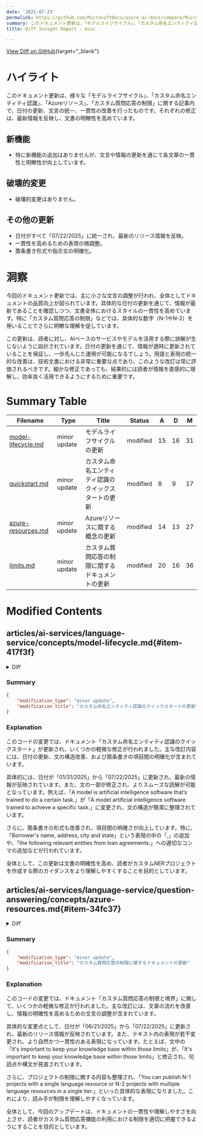 ```yaml
---
date: '2025-07-23'
permalink: https://github.com/MicrosoftDocs/azure-ai-docs/compare/MicrosoftDocs:8cabf74...MicrosoftDocs:e9c44be
summary: このドキュメント更新は、「モデルライフサイクル」、「カスタム命名エンティティ認識」、「Azureリソース」、「カスタム質問応答の制限」に関する記事の文言を統一し、一貫性を高めることを目的としています。具体的な変更として、すべての日付を「07/22/2025」に統一し、一般的な表現を調整することで文書の品質を向上させました。新機能は追加されていませんが、情報の更新を通じて明瞭さが増しています。破壊的な変更はなく、これにより読者が情報をより直感的に理解しやすくなっています。
title: Diff Insight Report - misc

---
```


[View Diff on GitHub](https://github.com/MicrosoftDocs/azure-ai-docs/compare/MicrosoftDocs:8cabf74...MicrosoftDocs:e9c44be){target="_blank"}


# ハイライト
このドキュメント更新は、様々な「モデルライフサイクル」、「カスタム命名エンティティ認識」、「Azureリソース」、「カスタム質問応答の制限」に関する記事内で、日付の更新、文言の統一、一貫性の改善を行ったものです。それぞれの修正は、最新情報を反映し、文書の明瞭性を高めています。

## 新機能
- 特に新機能の追加はありませんが、文言や情報の更新を通じて各文章の一貫性と明瞭性が向上しています。

## 破壊的変更
- 破壊的変更はありません。

## その他の更新
- 日付がすべて「07/22/2025」に統一され、最新のリリース情報を反映。
- 一貫性を高めるための表現の微調整。
- 箇条書き形式や指示文の明確化。

# 洞察
今回のドキュメント更新では、主に小さな文言の調整が行われ、全体としてドキュメントの品質向上が図られています。具体的な日付の更新を通じて、情報が最新であることを確認しつつ、文書全体におけるスタイルの一貫性を高めています。特に「カスタム質問応答の制限」などでは、具体的な数字（N-1やN-2）を用いることでさらに明瞭な理解を促しています。

この更新は、読者に対し、AIベースのサービスやモデルを活用する際に誤解が生じないように設計されています。日付の更新を通じて、情報が適時に更新されていることを保証し、一歩先んじた運用が可能になるでしょう。用語と表現の統一的な改善は、技術文書における非常に重要な点であり、このような改訂は常に評価されるべきです。細かな修正であっても、結果的には読者が情報を直感的に理解し、効率良く活用できるようにするために重要です。

# Summary Table
|  Filename  | Type |    Title    | Status | A  | D  | M  |
|------------|------|-------------|--------|----|----|----|
| [model-lifecycle.md](#item-417f3f) | minor update | モデルライフサイクルの更新 | modified | 15 | 16 | 31 | 
| [quickstart.md](#item-abe5b8) | minor update | カスタム命名エンティティ認識のクイックスタートの更新 | modified | 8 | 9 | 17 | 
| [azure-resources.md](#item-34fc37) | minor update | Azureリソースに関する概念の更新 | modified | 14 | 13 | 27 | 
| [limits.md](#item-50708f) | minor update | カスタム質問応答の制限に関するドキュメントの更新 | modified | 20 | 16 | 36 | 


# Modified Contents
## articles/ai-services/language-service/concepts/model-lifecycle.md{#item-417f3f}

<details>
<summary>Diff</summary>
````diff
@@ -6,34 +6,34 @@ author: laujan
 manager: nitinme
 ms.service: azure-ai-language
 ms.topic: conceptual
-ms.date: 01/31/2025
+ms.date: 07/22/2025
 ms.author: lajanuar
 ---
 
 # Model lifecycle
 
-Language service features utilize AI models. We update the language service with new model versions to improve accuracy, support, and quality. As models become older, they are retired. Use this article for information on that process, and what you can expect for your applications.
+Language service features utilize AI models. We update the language service with new model versions to improve accuracy, support, and quality. As models become older, they're retired. Use this article for information on that process, and what you can expect for your applications.
 
 ## Prebuilt features
 
-Our standard (not customized) language service features are built on AI models that we call pre-trained or prebuilt models.
+Our standard (not customized) language service features are built on AI models that we call pretrained or prebuilt models.
 
 We regularly update the language service with new model versions to improve model accuracy, support, and quality.
 
-By default, all API requests will use the latest Generally Available (GA) model.
+By default, all API requests use the latest Generally Available (GA) model.
 
 #### Choose the model-version used on your data
 
-We recommend using the `latest` model version to utilize the latest and highest quality models. As our models improve, it’s possible that some of your model results may change. Model versions may be deprecated, so we no longer accept specified GA model versions in your implementation. 
+We recommend using the `latest` model version to utilize the latest and highest quality models. As our models improve, it's possible that some of your model results may change. Model versions may be deprecated, so we no longer accept specified GA model versions in your implementation. 
 
-Preview models used for preview features do not maintain a minimum retirement period and may be deprecated at any time.
+Preview models used for preview features don't maintain a minimum retirement period and may be deprecated at any time.
 
-By default, API and SDK requests will use the latest Generally Available model. To use a model in preview, you can use an optional parameter `modelVersion` to select the preview version of the model to be used (not recommended for GA models).
+By default, API and SDK requests use the latest Generally Available model. To use a model in preview, you can use an optional parameter `modelVersion` to select the preview version of the model to be used (not recommended for GA models).
 
 > [!NOTE]
-> If you are using a model version that is not listed in the table, then it was subjected to the expiration policy.
+> If you're using a model version that isn't listed in the table, then it was subjected to the expiration policy.
 
-Use the table below to find which model versions are supported by each feature:
+Use the following table to find which model versions support each feature:
 
 | Feature                                             | Supported generally available (GA) version     | Latest supported preview versions           |
 |-----------------------------------------------------|------------------------------------------------|---------------------------------------------|
@@ -55,7 +55,7 @@ Use the table below to find which model versions are supported by each feature:
 
 For custom features, there are two key parts of the AI implementation: training and deployment. New configurations are released regularly with regular AI improvements, so older and less accurate configurations are retired. 
 
-Use the table below to find which model versions are supported by each feature:
+Use the following table to find which model versions support each feature:
 
 | Feature                                     | Supported Training Config Versions         | Training Config Expiration         | Deployment Expiration  |
 |---------------------------------------------|--------------------------------------------|------------------------------------|------------------------|
@@ -66,24 +66,23 @@ Use the table below to find which model versions are supported by each feature:
 
 ** *For latest training configuration versions, the posted expiration dates are subject to availability of a newer model version. If no newer model versions are available, the expiration date may be extended.*
 
-Training configurations are typically available for **six months** after its release. If you've assigned a trained configuration to a deployment, this deployment expires after **twelve months** from the training config expiration. If your models are about to expire, you can retrain and redeploy your models with the latest training configuration version. 
+Training configurations are typically available for **six months** after its release. If you assigned a trained configuration to a deployment, this deployment expires after **twelve months** from the training config expiration. If your models are about to expire, you can retrain and redeploy your models with the latest training configuration version. 
 
 > [!TIP]
-> It's recommended to use the latest supported configuration version.
+> We recommend that you use the latest supported configuration version.
 
 After the **training config expiration** date, you'll have to use another supported training configuration version to submit any training or deployment jobs. After the **deployment expiration** date, your deployed model will be unavailable to be used for prediction.
 
 After training config version expires, API calls will return an error when called or used if called with an expired configuration version. By default, training requests use the latest available training configuration version. To change the configuration version, use the `trainingConfigVersion` parameter when submitting a training job and assign the version you want.
 
 
-
 ## API versions
 
-When you're making API calls to the following features, you need to specify the `API-VERISON` you want to use to complete your request. It's recommended to use the latest available API versions.
+When you're making API calls to the following features, you need to specify the `API-VERISON` you want to use to complete your request. We recommend that you use the latest available API version.
 
-If you're using [Language Studio](https://aka.ms/languageStudio) for your projects, you'll use the latest API version available. Other API versions are only available through the REST APIs and client libraries.
+If you're using [Language Studio](https://aka.ms/languageStudio) for your projects, you use the latest API version available. Other API versions are only available through the REST APIs and client libraries.
 
-Use the following table to find which API versions are supported by each feature:
+Use the following table to find which API versions support each feature:
 
 |Feature                               |Supported versions                                                                   |Latest Generally Available version                           |Latest preview version|
 |--------------------------------------|-------------------------------------------------------------------------------------|----------------------------------|----------------------|
````
</details>

### Summary

```json
{
    "modification_type": "minor update",
    "modification_title": "モデルライフサイクルの更新"
}
```

### Explanation
このコードの変更では、ドキュメント「モデルライフサイクル」の内容が更新されました。具体的には、日付の修正、文言の軽微な変更、そして用語の統一が行われました。これにより、最新の情報を文書に反映させ、明確さと一貫性を向上させています。

変更点の一つとして、日付が「01/31/2025」から「07/22/2025」に更新されています Furthermore, 文中の「pre-trained」の表現が「pretrained」に統一されるなど、用語の一貫性が図られました。運用に関連するAPIやモデルの使用に関しても、利用を推奨するための文が「it's recommended that you use the latest supported configuration version」に変更され、より明確な指示が提供されています。

全体的に、この更新は文の流れと情報の明確性を高め、読者がモデルやAPIのバージョン管理に関する情報を理解しやすくすることを目的としています。

## articles/ai-services/language-service/custom-named-entity-recognition/quickstart.md{#item-abe5b8}

<details>
<summary>Diff</summary>
````diff
@@ -6,20 +6,21 @@ author: laujan
 manager: nitinme
 ms.service: azure-ai-language
 ms.topic: quickstart
-ms.date: 01/31/2025
+ms.date: 07/22/2025
 ms.author: lajanuar
 ms.custom: language-service-custom-ner, mode-other
 zone_pivot_groups: usage-custom-language-features
 ---
 
 # Quickstart: Custom named entity recognition
 
-Use this article to get started with creating a custom NER project where you can train custom models for custom entity recognition. A model is artificial intelligence software that's trained to do a certain task. For this system, the models extract named entities and are trained by learning from tagged data.
+Use this article to get started with creating a custom NER project where you can train custom models for custom entity recognition. A model artificial intelligence software trained to achieve a specific task. For this system, the models extract named entities and are trained by learning from tagged data.
+
+In this article, we use Language Studio to demonstrate key concepts of custom Named Entity Recognition (NER). As an example, let's build a custom NER model to extract the following relevant entities from loan agreements:
 
-In this article, we use Language Studio to demonstrate key concepts of custom Named Entity Recognition (NER). As an example we’ll build a custom NER model to extract relevant entities from loan agreements, such as the:
 * Date of the agreement
-* Borrower's name, address, city and state  
-* Lender's name, address, city and state  
+* Borrower's name, address, city, and state
+* Lender's name, address, city, and state
 * Loan and interest amounts
 
 ::: zone pivot="language-studio"
@@ -36,11 +37,9 @@ In this article, we use Language Studio to demonstrate key concepts of custom Na
 
 ## Next steps
 
-After you've created entity extraction model, you can:
-
-* [Use the runtime API to extract entities](how-to/call-api.md)
+After you create your entity extraction model, you can [use the runtime API to extract entities](how-to/call-api.md).
 
-When you start to create your own custom NER projects, use the how-to articles to learn more about tagging, training and consuming your model in greater detail:
+As you create your own custom NER projects, use our how-to articles to learn more about tagging, training, and consuming your model in greater detail:
 
 * [Data selection and schema design](how-to/design-schema.md)
 * [Tag data](how-to/tag-data.md)
````
</details>

### Summary

```json
{
    "modification_type": "minor update",
    "modification_title": "カスタム命名エンティティ認識のクイックスタートの更新"
}
```

### Explanation
このコードの変更では、ドキュメント「カスタム命名エンティティ認識のクイックスタート」が更新され、いくつかの軽微な修正が行われました。主な改訂内容には、日付の更新、文の構造改善、および箇条書きの項目間の明確化が含まれています。

具体的には、日付が「01/31/2025」から「07/22/2025」に更新され、最新の情報が反映されています。また、文の一部が修正され、よりスムーズな読解が可能となっています。例えば、「A model is artificial intelligence software that’s trained to do a certain task.」が「A model artificial intelligence software trained to achieve a specific task.」に変更され、文の構造が簡潔に整理されています。

さらに、箇条書きの形式も改善され、項目間の明確さが向上しています。特に、「Borrower's name, address, city and state」という表現の中の「,」の追加や、「the following relevant entities from loan agreements:」への適切なコンマの追加などが行われています。

全体として、この更新は文書の明確性を高め、読者がカスタムNERプロジェクトを作成する際のガイダンスをより理解しやすくすることを目的としています。

## articles/ai-services/language-service/question-answering/concepts/azure-resources.md{#item-34fc37}

<details>
<summary>Diff</summary>
````diff
@@ -1,24 +1,24 @@
 ---
 title: Azure resources - custom question answering
-description: Question answering uses several Azure sources, each with a different purpose. Understanding how they are used individually allows you to plan for and select the correct pricing tier or know when to change your pricing tier. Understanding how they are used in combination allows you to find and fix problems when they occur.
+description: Question answering uses several Azure sources, each with a different purpose. Understanding how they're used individually allows you to plan for and select the correct pricing tier or know when to change your pricing tier. Understanding how they're used in combination allows you to find and fix problems when they occur.
 ms.service: azure-ai-language
 ms.topic: conceptual
 author: laujan
 ms.author: lajanuar
-ms.date: 06/30/2025
+ms.date: 07/22/2025
 ms.custom: language-service-question-answering
 ---
 
 # Azure resources for custom question answering
 
-Custom question answering uses several Azure sources, each with a different purpose. Understanding how they are used individually allows you to plan for and select the correct pricing tier or know when to change your pricing tier. Understanding how resources are used _in combination_ allows you to find and fix problems when they occur.
+Custom question answering uses several Azure sources, each with a different purpose. Understanding how they're used individually allows you to plan for and select the correct pricing tier or know when to change your pricing tier. Understanding how resources are used _in combination_ allows you to find and fix problems when they occur.
 
 ## Resource planning
 
 > [!TIP]
 > "Knowledge base" and "project" are equivalent terms in custom question answering and can be used interchangeably.
 
-When you first develop a project, in the prototype phase, it is common to have a single resource for both testing and production.
+When you first develop a project, in the prototype phase, it's common to have a single resource for both testing and production.
 
 When you move into the development phase of the project, you should consider:
 
@@ -34,14 +34,15 @@ Typically there are three parameters you need to consider:
 
     * The throughput for custom question answering is currently capped at 10 text records per second for both management APIs and prediction APIs.
 
-    * This should also influence your **Azure AI Search** selection, see more details [here](/azure/search/search-sku-tier). Additionally, you might need to adjust Azure AI Search [capacity](/azure/search/search-capacity-planning) with replicas.
+    * The throughput cap should also influence your **Azure AI Search** selection. For more information, *see* [Azure AI Search](/azure/search/search-sku-tier). Additionally, you might need to adjust Azure AI Search [capacity](/azure/search/search-capacity-planning) with replicas.
 
 * **Size and the number of projects**: Choose the appropriate [Azure search SKU](https://azure.microsoft.com/pricing/details/search/) for your scenario. Typically, you decide the number of projects you need based on number of different subject domains. One subject domain (for a single language) should be in one project.
 
     With custom question answering, you have a choice to set up your language resource in a single language or multiple languages. You can make this selection when you create your first project in the [Language Studio](https://language.azure.com/).
 
     > [!IMPORTANT]
-    > You can publish N-1 projects of a single language or N/2 projects of different languages in a particular tier, where N is the maximum indexes allowed in the tier. Also check the maximum size and the number of documents allowed per tier.
+    > You can publish N-1 projects  with a single language resource or N-2 projects with multiple language resources in a single tier. The `N` notation is the maximum indexes allowed in the tier.
+    > Also, check the maximum size and the number of documents allowed per tier.
 
     For example, if your tier has 15 allowed indexes, you can publish 14 projects of the same language (one index per published project). The 15th index is used for all the projects for authoring and testing. If you choose to have projects in different languages, then you can only publish seven projects.
 
@@ -51,9 +52,9 @@ The following table gives you some high-level guidelines.
 
 |                            |Azure AI Search | Limitations                      |
 | -------------------------- |------------ | -------------------------------- |
-| **Experimentation**        |Free Tier    | Publish Up to 2 KBs, 50 MB size  |
-| **Dev/Test Environment**   |Basic        | Publish Up to 14 KBs, 2 GB size    |
-| **Production Environment** |Standard     | Publish Up to 49 KBs, 25 GB size |
+| **Experimentation**        |Free Tier    | Publish Up to 2-KBs, 50-MB size  |
+| **Dev/Test Environment**   |Basic        | Publish Up to 14-KBs, 2-GB size    |
+| **Production Environment** |Standard     | Publish Up to 49-KBs, 25-GB size |
 
 ## Recommended settings
 
@@ -63,14 +64,14 @@ The throughput for custom question answering is currently capped at 10 text reco
 
 ## Keys in custom question answering
 
-Your custom question answering feature deals with two kinds of keys: **authoring keys** and **Azure AI Search keys** used to access the service in the customer’s subscription.
+Your custom question answering feature deals with two kinds of keys: **authoring keys** and **Azure AI Search keys** used to access the service in the customer's subscription.
 
 Use these keys when making requests to the service through APIs.
 
 |Name|Location|Purpose|
 |--|--|--|
 |Authoring/Subscription key|[Azure portal](https://azure.microsoft.com/free/cognitive-services/)|These keys are used to access the Language service APIs). These APIs let you edit the questions and answers in your project, and publish your project. These keys are created when you create a new resource.<br><br>Find these keys on the **Azure AI services** resource on the **Keys and Endpoint** page.|
-|Azure AI Search Admin Key|[Azure portal](/azure/search/search-security-api-keys)|These keys are used to communicate with the Azure AI Search service deployed in the user’s Azure subscription. When you associate an Azure AI Search resource with the custom question answering feature, the admin key is automatically passed to custom question answering. <br><br>You can find these keys on the **Azure AI Search** resource on the **Keys** page.|
+|Azure AI Search Admin Key|[Azure portal](/azure/search/search-security-api-keys)|These keys are used to communicate with the Azure AI Search service deployed in the user's Azure subscription. When you associate an Azure AI Search resource with the custom question answering feature, the admin key is automatically passed to custom question answering. <br><br>You can find these keys on the **Azure AI Search** resource on the **Keys** page.|
 
 ### Find authoring keys in the Azure portal
 
@@ -94,12 +95,12 @@ In custom question answering, both the management and the prediction services ar
 
 Each Azure resource created with custom question answering feature has a specific purpose:
 
-* Language resource (Also referred to as a Text Analytics resource depending on the context of where you are evaluating the resource.)
+* Language resource (Also referred to as a Text Analytics resource depending on the context of where you're evaluating the resource.)
 * Azure AI Search resource
 
 ### Language resource
 
-The language resource with custom question answering feature provides access to the authoring and publishing APIs, hosts the ranking runtime as well as provides telemetry.
+The language resource with custom question answering feature provides access to the authoring and publishing APIs, hosts the ranking runtime and provides telemetry.
 
 ### Azure AI Search resource
 
````
</details>

### Summary

```json
{
    "modification_type": "minor update",
    "modification_title": "Azureリソースに関する概念の更新"
}
```

### Explanation
このコードの変更では、ドキュメント「Azureリソース - カスタム質問応答」の内容が更新されました。主な改訂により、いくつかの文の構造が改善され、情報の明確性が向上しています。

具体的には、日付が「06/30/2025」から「07/22/2025」に更新されました。また、文の表現が微調整され、特に一貫性が高められています。例えば、「they are used individually」から「they're used individually」に変更され、言い回しがより自然になっています。同様に、「when they occur」が「when they occur」と変更されるなど、文章の流れが一貫しています。

さらに、リソースの選定や制限に関する説明もより明確になっています。「The throughput cap should also influence your Azure AI Search selection.」のように指示が整理され、読者がより正確に理解できるようになっています。

全体として、この更新は文書の明確性と一貫性を向上させ、読者がカスタム質問応答に関連するAzureリソースをより容易に理解できるようにすることを目的としています。

## articles/ai-services/language-service/question-answering/concepts/limits.md{#item-50708f}

<details>
<summary>Diff</summary>
````diff
@@ -1,16 +1,16 @@
 ---
 title: Limits and boundaries - custom question answering
-description: Custom question answering has meta-limits for parts of the knowledge base and service. It is important to keep your knowledge base within those limits in order to test and publish.
+description: Custom question answering has meta-limits for parts of the knowledge base and service. It's important to keep your knowledge base within those limits in order to test and publish.
 ms.service: azure-ai-language
 author: laujan
 ms.author: lajanuar
 ms.topic: conceptual
-ms.date: 06/21/2025
+ms.date: 07/22/2025
 ---
 
 # Project limits and boundaries
 
-Custom question answering limits provided below are a combination of the [Azure AI Search pricing tier limits](/azure/search/search-limits-quotas-capacity) and custom question answering limits. Both sets of limits affect how many projects you can create per resource and how large each project can grow.
+The following custom question answering limits are a combination of the [Azure AI Search pricing tier limits](/azure/search/search-limits-quotas-capacity) and custom question answering limits. Both sets of limits affect how many projects you can create per resource and how large each project can grow.
 
 ## Projects
 
@@ -21,7 +21,8 @@ Choose the appropriate [Azure search SKU](https://azure.microsoft.com/pricing/de
 With custom question answering, you have a choice to set up your language resource in a single language or multiple languages. You can make this selection when you create your first project in the [Language Studio](https://language.azure.com/).
 
   > [!IMPORTANT]
-  > You can publish N-1 projects of a single language or N/2 projects of different languages in a particular tier, where N is the maximum indexes allowed in the tier. Also check the maximum size and the number of documents allowed per tier.
+  > You can publish N-1 projects with a single language resource or N-2 projects with multiple language resources in a single tier. The `N` notation is the maximum indexes allowed in the tier.
+  > Also check the maximum size and the number of documents allowed per tier.
 
 For example, if your tier has 15 allowed indexes, you can publish 14 projects of the same language (one index per published project). The 15th index is used for all the projects for authoring and testing. If you choose to have projects in different languages, then you can only publish seven projects.
 
@@ -32,7 +33,7 @@ For example, if your tier has 15 allowed indexes, you can publish 14 projects of
 
 File names may not include the following characters:
 
-|Do not use character|
+|Don't use character|
 |--|
 |Single quote `'`|
 |Double quote `"`|
@@ -51,17 +52,17 @@ File names may not include the following characters:
 
 > [!NOTE]
 > Custom question answering currently has no limits on the number of sources that can be added. Throughput is currently capped at 10 text records per second for both management APIs and prediction APIs.
-> When using the F0 tier, upload is limited to 3 files.
+> If you use the F0 tier, upload is limited to three files.
 
 ### Maximum number of deep-links from URL
 
 The maximum number of deep-links that can be crawled for extraction of question answer pairs from a URL page is **20**.
 
 ## Metadata limits
 
-Metadata is presented as a text-based `key:value` pair, such as `product:windows 10`. It is stored and compared in lower case. Maximum number of metadata fields is based on your **[Azure AI Search tier limits](/azure/search/search-limits-quotas-capacity)**.
+Metadata is presented as a text-based `key:value` pair, such as `product:windows 10`. Metadata is stored and compared in lower case. The maximum number of metadata fields is based on your **[Azure AI Search tier limits](/azure/search/search-limits-quotas-capacity)**.
 
-If you choose to projects with multiple languages in a single language resource, there is a dedicated test index per project. So the limit is applied per project in the language service.
+If you choose to projects with multiple languages in a single language resource, there's a dedicated test index per project. So the limit is applied per project in the language service.
 
 |**Azure AI Search tier** | **Free** | **Basic** |**S1** | **S2**| **S3** |**S3 HD**|
 |---|---|---|---|---|---|----|
@@ -99,7 +100,7 @@ Overall limits on the content in the project:
 
 ## Create project call limits:
 
-These represent the limits for each create project action; that is, selecting *Create new project* or calling the REST API to create a project.
+The limits for each create project action, that is, selecting *Create new project* or calling the REST API to create a project are as follows:
 
 * Recommended maximum number of alternate questions per answer: 300
 * Maximum number of URLs: 10
@@ -108,7 +109,8 @@ These represent the limits for each create project action; that is, selecting *C
 
 ## Update project call limits
 
-These represent the limits for each update action; that is, selecting *Save* or calling the REST API with an update request.
+The limits for each update action, that is, selecting *Save* or calling the REST API with an update request are as follows:
+
 * Length of each source name: 300
 * Recommended maximum number of alternate questions added or deleted: 300
 * Maximum number of metadata fields added or deleted: 10
@@ -118,19 +120,21 @@ These represent the limits for each update action; that is, selecting *Save* or
 ## Add unstructured file limits
 
 > [!NOTE]
-> * If you need to use larger files than the limit allows, you can break the file into smaller files before sending them to the API. 
+> * If you need to use larger files than the limit allows, you can break the file into smaller files before sending them to the API.
+
+The limits when unstructured files are used to *Create new project* or call the REST API to create a project are as follows:
 
-These represent the limits when unstructured files are used to *Create new project* or call the REST API to create a project:
-* Length of file: We will extract first 32000 characters
+* Length of file: The service extracts the first 32,000 characters.
 * Maximum three responses per file.
 
 ## Prebuilt custom question answering limits
 
 > [!NOTE]
-> * If you need to use larger documents than the limit allows, you can break the text into smaller chunks of text before sending them to the API. 
-> * A document is a single string of text characters.  
+> * A document is a single string of text characters.
+> * To use larger documents than the limit allows, you can break the text into smaller chunks before sending them to the API.
+
+The limits when the REST API is used to answer a question without having to create a project is as follows:
 
-These represent the limits when REST API is used to answer a question based without having to create a project:
 * Number of documents: 5
 * Maximum size of a single document:  5,120 characters
 * Maximum three responses per document.
````
</details>

### Summary

```json
{
    "modification_type": "minor update",
    "modification_title": "カスタム質問応答の制限に関するドキュメントの更新"
}
```

### Explanation
このコードの変更では、ドキュメント「カスタム質問応答の制限と境界」に関して、いくつかの軽微な修正が行われました。主な改訂には、文章の流れを改善し、情報の明確性を高めるための文言の調整が含まれています。

具体的な変更点として、日付が「06/21/2025」から「07/22/2025」に更新され、最新のリリース情報が反映されています。また、テキスト内の表現が若干変更され、より自然かつ一貫性のある表現になっています。たとえば、文中の「It's important to keep your knowledge base within those limits」が、「It's important to keep your knowledge base within those limits」と修正され、句読点や構文が見直されています。

さらに、プロジェクトの制限に関する内容も整理され、「You can publish N-1 projects with a single language resource or N-2 projects with multiple language resources in a single tier.」といった具体的な表現になりました。これにより、読み手が制限を理解しやすくなっています。

全体として、今回のアップデートは、ドキュメントの一貫性や理解しやすさを向上させ、読者がカスタム質問応答機能の利用における制限を適切に把握できるようにすることを目的としています。


